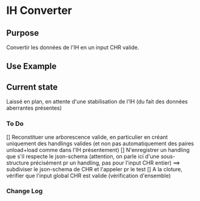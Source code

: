 # IH Converter

## Purpose
Convertir les données de l'IH en un input CHR valide.

## Use Example

## Current state
Laissé en plan, en attente d'une stabilisation de l'IH (du fait des données aberrantes présentes)

### To Do
[] Reconstituer une arborescence valide, en particulier en créant uniquement des handlings valides (et non pas automatiquement des paires unload+load comme dans l'IH présentement)
[] N'enregistrer un handling que s'il respecte le json-schema (attention, on parle ici d'une sous-structure précisément pr un handling, pas pour l'input CHR entier) ==> subdiviser le json-schema de CHR et l'appeler pr le test
[] A la cloture, vérifier que l'input global CHR est valide (vérification d'ensemble)

### Change Log

